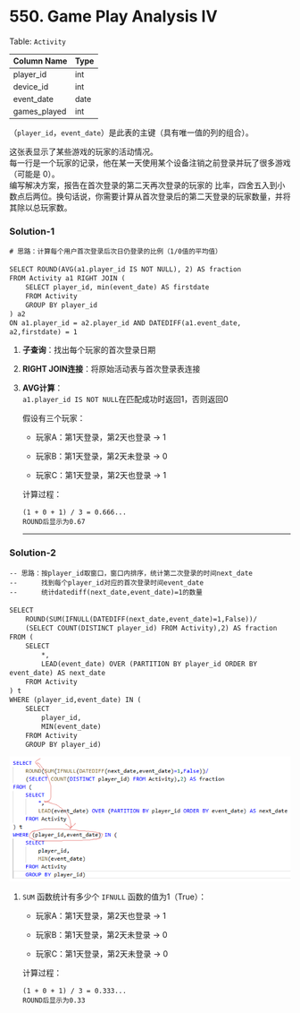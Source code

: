 # 550. Game Play Analysis IV

Table: `Activity`

| Column Name  | Type    |
|:-------------|:--------|
| player_id    | int     |
| device_id    | int     |
| event_date   | date    |
| games_played | int     |

（`player_id`，`event_date`）是此表的主键（具有唯一值的列的组合）。

这张表显示了某些游戏的玩家的活动情况。<br>
每一行是一个玩家的记录，他在某一天使用某个设备注销之前登录并玩了很多游戏（可能是 0）。<br>
编写解决方案，报告在首次登录的第二天再次登录的玩家的 比率，四舍五入到小数点后两位。换句话说，你需要计算从首次登录后的第二天登录的玩家数量，并将其除以总玩家数。

### Solution-1

```
# 思路：计算每个用户首次登录后次日仍登录的比例（1/0值的平均值）

SELECT ROUND(AVG(a1.player_id IS NOT NULL), 2) AS fraction
FROM Activity a1 RIGHT JOIN (
    SELECT player_id, min(event_date) AS firstdate
    FROM Activity
    GROUP BY player_id
) a2
ON a1.player_id = a2.player_id AND DATEDIFF(a1.event_date, a2,firstdate) = 1
```

1. **子查询**：找出每个玩家的首次登录日期
2. **RIGHT JOIN连接**：将原始活动表与首次登录表连接
3. **AVG计算**：<br>
    `a1.player_id IS NOT NULL`在匹配成功时返回1，否则返回0

    假设有三个玩家：<br>

    - 玩家A：第1天登录，第2天也登录 → 1

    - 玩家B：第1天登录，第2天未登录 → 0

    - 玩家C：第1天登录，第2天也登录 → 1

    计算过程：
    ```
    (1 + 0 + 1) / 3 = 0.666...
    ROUND后显示为0.67
    ```

    ---

### Solution-2

```
-- 思路：按player_id取窗口，窗口内排序，统计第二次登录的时间next_date
--      找到每个player_id对应的首次登录时间event_date
--      统计datediff(next_date,event_date)=1的数量

SELECT
    ROUND(SUM(IFNULL(DATEDIFF(next_date,event_date)=1,False))/
    (SELECT COUNT(DISTINCT player_id) FROM Activity),2) AS fraction
FROM (
    SELECT
        *,
        LEAD(event_date) OVER (PARTITION BY player_id ORDER BY event_date) AS next_date
    FROM Activity
) t 
WHERE (player_id,event_date) IN (
    SELECT 
        player_id,
        MIN(event_date) 
    FROM Activity
    GROUP BY player_id)
```

![image](./images/211034.png)

1. `SUM` 函数统计有多少个 `IFNULL` 函数的值为1（True）：

    - 玩家A：第1天登录，第2天也登录 → 1

    - 玩家B：第1天登录，第2天未登录 → 0

    - 玩家C：第1天登录，第2天未登录 → 0

    计算过程：
    ```
    (1 + 0 + 1) / 3 = 0.333...
    ROUND后显示为0.33
    ```